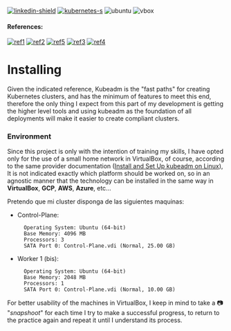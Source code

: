 [![linkedin-shield]][linkedin-url] [![kubernetes-s]][kubernetes-doc] ![ubuntu] ![vbox]

#### References:
[![ref1]][ref1-L] [![ref2]][ref2-L] [![ref5]][ref5-L] [![ref3]][ref3-L] [![ref4]][ref4-L]


# Installing

Given the indicated reference, Kubeadm is the "fast paths" for creating Kubernetes clusters, and has the minimum of features to meet this end, therefore the only thing I expect from this part of my development is getting the higher level tools and using kubeadm as the foundation of all deployments will make it easier to create compliant clusters.

### Environment

Since this project is only with the intention of training my skills, I have opted only for the use of a small home network in VirtualBox, of course, according to the same provider documentation ([Install and Set Up kubeadm on Linux](https://kubernetes.io/docs/setup/production-environment/tools/kubeadm/install-kubeadm/)), It is not indicated exactly which platform should be worked on, so in an agnostic manner that the technology can be installed in the same way in **VirtualBox**, **GCP**, **AWS**, **Azure**, etc...

Pretendo que mi cluster disponga de las siguientes maquinas: 

* Control-Plane:

        Operating System: Ubuntu (64-bit)
        Base Memory: 4096 MB
        Processors: 3
        SATA Port 0: Control-Plane.vdi (Normal, 25.00 GB)

* Worker 1 (bis): 

        Operating System: Ubuntu (64-bit)
        Base Memory: 2048 MB
        Processors: 1
        SATA Port 0: Control-Plane.vdi (Normal, 10.00 GB)

For better usability of the machines in VirtualBox, I keep in mind to take a :camera: "*snapshoot*" for each time I try to make a successful progress, to return to the practice again and repeat it until I understand its process.


[linkedin-shield]: https://img.shields.io/badge/LinkedIn-0077B5?style=for-the-badge&logo=linkedin&logoColor=white
[linkedin-url]: https://www.linkedin.com/in/kjfigueroa/
[kubernetes-doc]: https://kubernetes.io/docs/home/
[kubernetes-s]: https://img.shields.io/badge/kubernetes-%23326ce5.svg?style=for-the-badge&logo=kubernetes&logoColor=white
[vbox]: https://img.shields.io/badge/VirtualBox-183A61?logo=virtualbox&logoColor=white&style=for-the-badge
[ubuntu]: https://img.shields.io/badge/Ubuntu-E95420?style=for-the-badge&logo=ubuntu&logoColor=white 

[ref1]: https://img.shields.io/badge/glossary-kubeadm-blue
[ref1-L]: https://kubernetes.io/docs/reference/setup-tools/kubeadm/

[ref2]: https://img.shields.io/badge/install-kubeadm-blue
[ref2-L]: https://kubernetes.io/docs/setup/production-environment/tools/kubeadm/install-kubeadm/

[ref3]: https://img.shields.io/badge/set_up-containerd-212121
[ref3-L]: https://kubernetes.io/docs/setup/production-environment/container-runtimes/
[ref4]: https://img.shields.io/badge/production_environment_tools-containerd-212121
[ref4-L]: https://kubernetes.io/docs/setup/production-environment/tools/kubeadm/
[ref5]: https://img.shields.io/badge/ports_and_protocols-kubeadm-blue
[ref5-L]: https://kubernetes.io/docs/reference/networking/ports-and-protocols/
